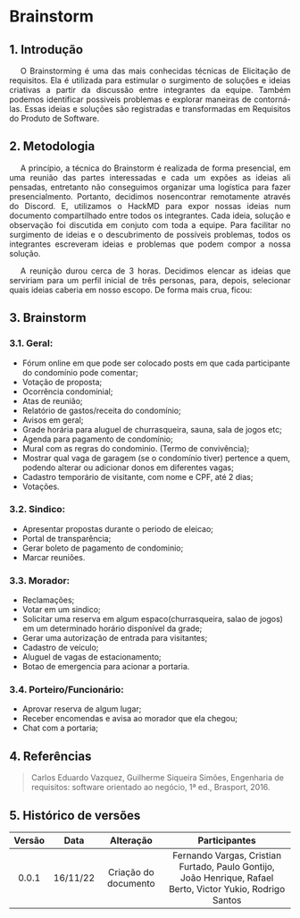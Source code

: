 # Brainstorm

## 1. Introdução

<p style="text-indent: 20px; text-align: justify">
O Brainstorming é uma das mais conhecidas técnicas de Elicitação de requisitos. Ela é utilizada para estimular o surgimento de soluções e ideias criativas a partir 
  da discussão entre integrantes da equipe. Também podemos identificar possiveis problemas e explorar maneiras de contorná-las. Essas ideias e soluções são registradas 
  e transformadas em Requisitos do Produto de Software.
</p>

## 2. Metodologia

<p style="text-indent: 20px; text-align: justify">
A princípio, a técnica do Brainstorm é realizada de forma presencial, em uma reunião das partes interessadas e cada um expões as ideias ali pensadas, entretanto 
não conseguimos organizar uma logística para fazer presencialmento. Portanto, decidimos nosencontrar remotamente através do Discord. E, utilizamos o HackMD para expor 
nossas ideias num documento compartilhado entre todos os integrantes. Cada ideia, solução e observação foi discutida em conjuto com toda a equipe. Para facilitar no 
surgimento de ideias e o descubrimento de possíveis problemas, todos os integrantes escreveram ideias e problemas que podem compor a nossa solução.
</p>

<p style="text-indent: 20px; text-align: justify">
A reunição durou cerca de 3 horas. Decidimos elencar as ideias que serviriam para um perfil inicial de três personas, para, depois, selecionar quais ideias caberia em
nosso escopo. De forma mais crua, ficou:

## 3. Brainstorm

### 3.1. Geral:

  - Fórum online em que pode ser colocado posts em que cada participante do condomínio pode comentar;
  - Votação de proposta;
  - Ocorrência condominial;
  - Atas de reunião;
  - Relatório de gastos/receita do condomínio;
  - Avisos em geral;
  - Grade horária para aluguel de churrasqueira, sauna, sala de jogos etc;
  - Agenda para pagamento de condomínio;
  - Mural com as regras do condominio. (Termo de convivência);
  - Mostrar qual vaga de garagem (se o condomínio tiver) pertence a quem, podendo alterar ou adicionar donos em diferentes vagas;
  - Cadastro temporário de visitante, com nome e CPF, até 2 dias;
  - Votações.
    

### 3.2. Sindico:
  
  - Apresentar propostas durante o periodo de eleicao;
  - Portal de transparência;
  - Gerar boleto de pagamento de condominio;
  - Marcar reuniões.

### 3.3. Morador:
   - Reclamações;
   - Votar em um sindico;
   - Solicitar uma reserva em algum espaco(churrasqueira, salao de jogos) em um determinado horário disponível da grade;
   - Gerar uma autorização de entrada para visitantes;
   - Cadastro de veículo;
   - Aluguel de vagas de estacionamento;
   - Botao de emergencia para acionar a portaria.
    
    
### 3.4. Porteiro/Funcionário:
  
   - Aprovar reserva de algum lugar;
   - Receber encomendas e avisa ao morador que ela chegou;
   - Chat com a portaria;


## 4. Referências

> Carlos Eduardo Vazquez, Guilherme Siqueira Simões, Engenharia de requisitos: software orientado ao negócio, 1ª ed., Brasport, 2016.

## 5. Histórico de versões

| Versão |   Data   |                   Alteração                    | Participantes |
| :----: | :------: | :--------------------------------------------: | :---------: |
| 0.0.1  | 16/11/22 |              Criação do documento              | Fernando Vargas, Cristian Furtado, Paulo Gontijo, João Henrique, Rafael Berto, Victor Yukio, Rodrigo Santos |
    
</p>
